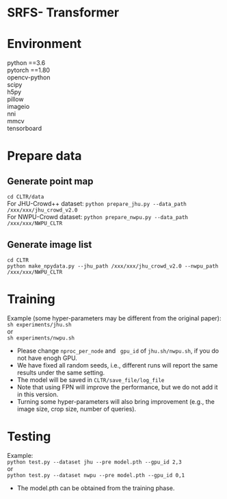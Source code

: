 # SRFS- Transformer

# Environment
python ==3.6  
pytorch ==1.80  
opencv-python  
scipy   
h5py   
pillow  
imageio   
nni   
mmcv  
tensorboard  

# Prepare data
## Generate point map
```cd CLTR/data```  
For JHU-Crowd++ dataset: ```python prepare_jhu.py --data_path /xxx/xxx/jhu_crowd_v2.0```  
For NWPU-Crowd dataset: ```python prepare_nwpu.py --data_path /xxx/xxx/NWPU_CLTR```

## Generate image list
```cd CLTR```    
```python make_npydata.py --jhu_path /xxx/xxx/jhu_crowd_v2.0 --nwpu_path /xxx/xxx/NWPU_CLTR```

# Training 
Example (some hyper-parameters may be different from the original paper):   
```sh experiments/jhu.sh```   
or  
```sh experiments/nwpu.sh```   

* Please change ```nproc_per_node``` and ``` gpu_id``` of ```jhu.sh/nwpu.sh```, if you do not have enogh GPU. 
* We have fixed all random seeds, i.e., different runs will report the same results under the same setting.
* The model will be saved in ```CLTR/save_file/log_file```  
* Note that using FPN will improve the performance, but we do not add it in this version.  
* Turning some hyper-parameters will also bring improvement (e.g., the image size, crop size, number of queries).

# Testing
Example:  
```python test.py --dataset jhu --pre model.pth --gpu_id 2,3```   
or  
```python test.py --dataset nwpu --pre model.pth --gpu_id 0,1``` 

* The model.pth can be obtained from the training phase.
